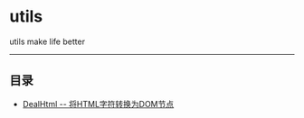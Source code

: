 utils
===========================
utils make life better
****
## 目录
* [DealHtml -- 将HTML字符转换为DOM节点](#)
